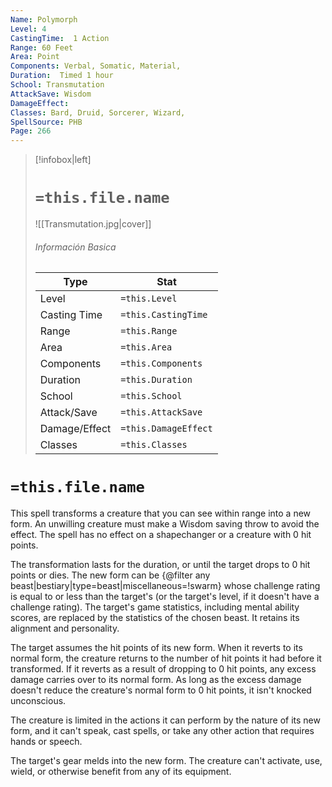 ```yaml
---
Name: Polymorph
Level: 4
CastingTime:  1 Action 
Range: 60 Feet
Area: Point
Components: Verbal, Somatic, Material, 
Duration:  Timed 1 hour
School: Transmutation
AttackSave: Wisdom
DamageEffect: 
Classes: Bard, Druid, Sorcerer, Wizard, 
SpellSource: PHB
Page: 266
---
```


>[!infobox|left]
># `=this.file.name`
>![[Transmutation.jpg|cover]]
> ###### Información Basica
> Type |  Stat |
> ---|---|
> Level | `=this.Level` |
> Casting Time | `=this.CastingTime` |
> Range | `=this.Range` |
> Area | `=this.Area` |
> Components | `=this.Components` |
> Duration | `=this.Duration` |
> School | `=this.School` |
> Attack/Save | `=this.AttackSave` |
> Damage/Effect | `=this.DamageEffect` |
> Classes | `=this.Classes` |

# `=this.file.name`
This spell transforms a creature that you can see within range into a new form. An unwilling creature must make a Wisdom saving throw to avoid the effect. The spell has no effect on a shapechanger or a creature with 0 hit points.

The transformation lasts for the duration, or until the target drops to 0 hit points or dies. The new form can be {@filter any beast|bestiary|type&#x3D;beast|miscellaneous&#x3D;!swarm} whose challenge rating is equal to or less than the target&#x27;s (or the target&#x27;s level, if it doesn&#x27;t have a challenge rating). The target&#x27;s game statistics, including mental ability scores, are replaced by the statistics of the chosen beast. It retains its alignment and personality.

The target assumes the hit points of its new form. When it reverts to its normal form, the creature returns to the number of hit points it had before it transformed. If it reverts as a result of dropping to 0 hit points, any excess damage carries over to its normal form. As long as the excess damage doesn&#x27;t reduce the creature&#x27;s normal form to 0 hit points, it isn&#x27;t knocked unconscious.

The creature is limited in the actions it can perform by the nature of its new form, and it can&#x27;t speak, cast spells, or take any other action that requires hands or speech.

The target&#x27;s gear melds into the new form. The creature can&#x27;t activate, use, wield, or otherwise benefit from any of its equipment.



 


 


 


 


 



